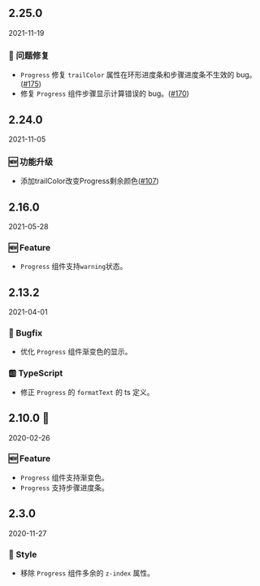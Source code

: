 ## 2.25.0

2021-11-19

### 🐛 问题修复

- `Progress` 修复 `trailColor` 属性在环形进度条和步骤进度条不生效的 bug。([#175](https://github.com/arco-design/arco-design/pull/175))
- 修复 `Progress` 组件步骤显示计算错误的 bug。([#170](https://github.com/arco-design/arco-design/pull/170))

## 2.24.0

2021-11-05

### 🆕 功能升级

- 添加trailColor改变Progress剩余颜色([#107](https://github.com/arco-design/arco-design/pull/107))

## 2.16.0

2021-05-28

### 🆕 Feature

- `Progress` 组件支持`warning`状态。

## 2.13.2

2021-04-01

### 🐛 Bugfix

- 优化 `Progress` 组件渐变色的显示。

### 🆎 TypeScript

- 修正 `Progress` 的 `formatText` 的 ts 定义。



## 2.10.0 🏮

2020-02-26

### 🆕 Feature

- `Progress` 组件支持渐变色。
- `Progress` 支持步骤进度条。



## 2.3.0

2020-11-27

### 💅 Style

- 移除 `Progress` 组件多余的 `z-index` 属性。

